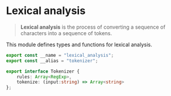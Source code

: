 
# Lexical analysis
> **Lexical analysis** is the process of converting a sequence of characters
> into a sequence of tokens.

This module defines types and functions for lexical analysis.
```typescript
export const __name = "lexical_analysis";
export const __alias = "tokenizer";

export interface Tokenizer {
    rules: Array<RegExp>,
    tokenize: (input:string) => Array<string>
};
```

